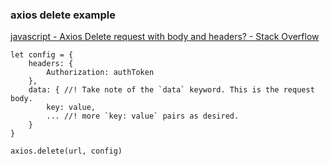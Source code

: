 ### axios delete example 


[javascript - Axios Delete request with body and headers? - Stack Overflow](https://stackoverflow.com/questions/51069552/axios-delete-request-with-body-and-headers "javascript - Axios Delete request with body and headers? - Stack Overflow")


 

```
let config = { 
    headers: {
        Authorization: authToken
    },
    data: { //! Take note of the `data` keyword. This is the request body.
        key: value,
        ... //! more `key: value` pairs as desired.
    } 
}

axios.delete(url, config)
```
